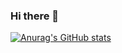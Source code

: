 ### Hi there 👋
[![Anurag's GitHub stats](https://github-readme-stats.vercel.app/api?username=glennin-codes)](https://github.com/glennin-codes/github-readme-stats)

